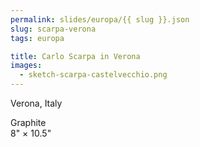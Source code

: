 ```yaml
---
permalink: slides/europa/{{ slug }}.json
slug: scarpa-verona
tags: europa

title: Carlo Scarpa in Verona
images:
  - sketch-scarpa-castelvecchio.png
--- 
```

Verona, Italy

Graphite  
8" × 10.5"